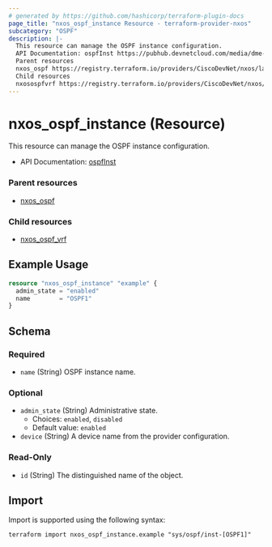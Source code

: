 ```yaml
---
# generated by https://github.com/hashicorp/terraform-plugin-docs
page_title: "nxos_ospf_instance Resource - terraform-provider-nxos"
subcategory: "OSPF"
description: |-
  This resource can manage the OSPF instance configuration.
  API Documentation: ospfInst https://pubhub.devnetcloud.com/media/dme-docs-10-2-2/docs/Routing%20and%20Forwarding/ospf:Inst/
  Parent resources
  nxos_ospf https://registry.terraform.io/providers/CiscoDevNet/nxos/latest/docs/resources/ospf
  Child resources
  nxosospfvrf https://registry.terraform.io/providers/CiscoDevNet/nxos/latest/docs/resources/ospf_vrf
---
```


# nxos_ospf_instance (Resource)

This resource can manage the OSPF instance configuration.

- API Documentation: [ospfInst](https://pubhub.devnetcloud.com/media/dme-docs-10-2-2/docs/Routing%20and%20Forwarding/ospf:Inst/)

### Parent resources

- [nxos_ospf](https://registry.terraform.io/providers/CiscoDevNet/nxos/latest/docs/resources/ospf)

### Child resources

- [nxos_ospf_vrf](https://registry.terraform.io/providers/CiscoDevNet/nxos/latest/docs/resources/ospf_vrf)

## Example Usage

```terraform
resource "nxos_ospf_instance" "example" {
  admin_state = "enabled"
  name        = "OSPF1"
}
```

<!-- schema generated by tfplugindocs -->
## Schema

### Required

- `name` (String) OSPF instance name.

### Optional

- `admin_state` (String) Administrative state.
  - Choices: `enabled`, `disabled`
  - Default value: `enabled`
- `device` (String) A device name from the provider configuration.

### Read-Only

- `id` (String) The distinguished name of the object.

## Import

Import is supported using the following syntax:

```shell
terraform import nxos_ospf_instance.example "sys/ospf/inst-[OSPF1]"
```
